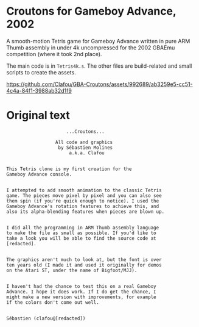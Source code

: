 # Croutons for Gameboy Advance, 2002

A smooth-motion Tetris game for Gameboy Advance written in pure ARM Thumb assembly in under 4k uncompressed for the 2002 GBAEmu competition (where it took 2nd place).

The main code is in `Tetris4k.s`. The other files are build-related and small scripts to create the assets.

https://github.com/Clafou/GBA-Croutons/assets/992689/ab3259e5-cc51-4c4a-84f1-3988ab32d1f9

# Original text
```
                      ...Croutons...

                  All code and graphics
                   by Sébastien Molines
                       a.k.a. Clafou


This Tetris clone is my first creation for the
Gameboy Advance console.


I attempted to add smooth animation to the classic Tetris
game. The pieces move pixel by pixel and you can also see
them spin (if you're quick enough to notice). I used the
Gameboy Advance's rotation features to achieve this, and
also its alpha-blending features when pieces are blown up.


I did all the programming in ARM Thumb assembly language
to make the file as small as possible. If you'd like to
take a look you will be able to find the source code at
[redacted].


The graphics aren't much to look at, but the font is over
ten years old (I made it and used it originally for demos
on the Atari ST, under the name of Bigfoot/MJJ).


I haven't had the chance to test this on a real Gameboy
Advance. I hope it does work. If I do get the chance, I
might make a new version with improvements, for example
if the colors don't come out well.


Sébastien (clafou@[redacted])
```

